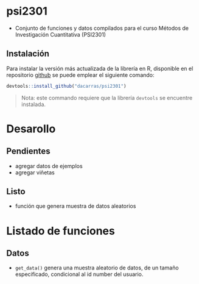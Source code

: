 
# psi2301

-   Conjunto de funciones y datos compilados para el curso Métodos de
    Investigación Cuantitativa (PSI2301)

## Instalación

Para instalar la versión más actualizada de la librería en R, disponible
en el repositorio [github](https://github.com/dacarras/psi2301) se puede
emplear el siguiente comando:

``` r
devtools::install_github("dacarras/psi2301")
```

> Nota: este commando requiere que la librería `devtools` se encuentre
> instalada.

# Desarollo

## Pendientes

-   agregar datos de ejemplos
-   agregar viñetas

## Listo

-   función que genera muestra de datos aleatorios

# Listado de funciones

## Datos

-   `get_data()` genera una muestra aleatorio de datos, de un tamaño
    especificado, condicional al id number del usuario.
